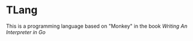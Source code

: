# TLang

This is a programming language based on "Monkey" in the book *Writing An Interpreter in Go*
